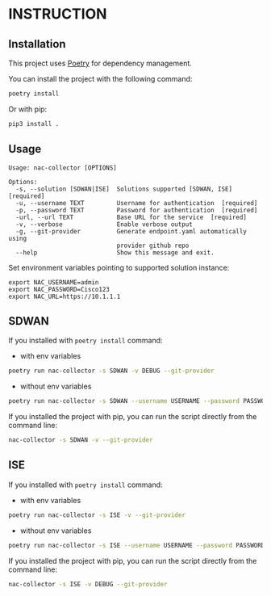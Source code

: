 # INSTRUCTION

## Installation

This project uses [Poetry](https://python-poetry.org/) for dependency management.

You can install the project with the following command:

```bash
poetry install
```

Or with pip:

```bash
pip3 install .
```

## Usage

```cli
Usage: nac-collector [OPTIONS]

Options:
  -s, --solution [SDWAN|ISE]  Solutions supported [SDWAN, ISE]  [required]
  -u, --username TEXT         Username for authentication  [required]
  -p, --password TEXT         Password for authentication  [required]
  -url, --url TEXT            Base URL for the service  [required]
  -v, --verbose               Enable verbose output
  -g, --git-provider          Generate endpoint.yaml automatically using
                              provider github repo
  --help                      Show this message and exit.
```

Set environment variables pointing to supported solution instance:

```shell
export NAC_USERNAME=admin
export NAC_PASSWORD=Cisco123
export NAC_URL=https://10.1.1.1
```

## SDWAN

If you installed with `poetry install` command:

- with env variables

```sh
poetry run nac-collector -s SDWAN -v DEBUG --git-provider
```

- without env variables

```sh
poetry run nac-collector -s SDWAN --username USERNAME --password PASSWORD --url URL -v DEBUG --git-provider
```

If you installed the project with pip, you can run the script directly from the command line:

```sh
nac-collector -s SDWAN -v --git-provider
```

## ISE

If you installed with `poetry install` command:

- with env variables

```sh
poetry run nac-collector -s ISE -v --git-provider
```

- without env variables

```sh
poetry run nac-collector -s ISE --username USERNAME --password PASSWORD --url URL -v DEBUG --git-provider
```

If you installed the project with pip, you can run the script directly from the command line:

```sh
nac-collector -s ISE -v DEBUG --git-provider
```
